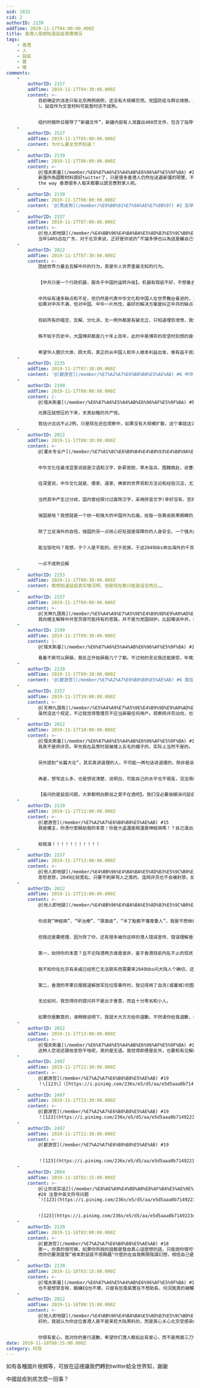 ```yaml
---
aid: 1832
cid: 2
authorID: 2139
addTime: 2019-11-17T04:00:00.000Z
title: 香港人很想知道鼠疫真實情況
tags:
    - 香港
    - 人
    - 鼠疫
    - 實
    - 情
comments:
    -
        authorID: 2157
        addTime: 2019-11-17T04:30:00.000Z
        content: >-
            目前确定的消息只有北京两例病例，还没有大规模恐慌。党国防疫与舆论维稳，二者孰先，我个人由于SARS和禽流感的经历，持怀疑态度。但是，确实尚不能排除确实是偶发个例的可能性，目前仅有的新闻报导，均来自轮系媒体，如新唐人（[https://www.ntdtv.com/gb/2019/11/15/a102708066.html](https://www.ntdtv.com/gb/2019/11/15/a102708066.html)
            ）。鼠疫作为文宣材料可能暂时还不成熟。


            纽约时报昨日报导了“新疆文件”，新疆内部有人泄露出400页文件，包含了指导性文件，反映了对新疆人的镇压策略，**尤其是如何用谎言应对家人或记者**。这是个重磅新闻，火已经烧起来，香港人搭便车更有效率，把CCP治下香港未来与新疆现状联系、把港共政府、北京政府发言同新疆“发言指导”材料联系。
    -
        authorID: 2527
        addTime: 2019-11-17T05:00:00.000Z
        content: 为什么要全世界知道？
    -
        authorID: 2139
        addTime: 2019-11-17T06:00:00.000Z
        content: >-
            @[懦夫斯基](/member/%E6%87%A6%E5%A4%AB%E6%96%AF%E5%9F%BA) #1
            新彊作為國際材料很好twitter了，只是很多香港人仍然在逃避新彊的現實，不論多慘也以為這是離自己很遙遠的事情。而鼠疫就是大家都怕死，尤其經歷了SARS的陰霾，就會比較擔心又再隱瞞疫情，自己會不會染病才切膚，別人在受苦就理不了，By
            the way 香港很多人每天都要以謊言應對家人呢。
    -
        authorID: 2139
        addTime: 2019-11-17T06:00:00.000Z
        content: '@[黑皮狗](/member/%E9%BB%91%E7%9A%AE%E7%8B%97) #2 及早預防疫情散播到全球吧'
    -
        authorID: 2157
        addTime: 2019-11-17T07:00:00.000Z
        content: >-
            @[他人即地獄](/member/%E4%BB%96%E4%BA%BA%E5%8D%B3%E5%9C%B0%E7%8D%84) #3
            当年SARS远在广东，对于北京来说，正好是你说的“不論多慘也以為這是離自己很遙遠的事情”，遥远地方的人命与舆论维稳之间，北京很容易就选了粉饰太平。这一次鼠疫在北京先爆出来，反而可以少恐慌一点。舆论维稳肯定不会放松，但同时，北京那些权贵也怕死，危险就在他们身边时，他们会积极防疫，倒有可能用权力“过度”反应，出现逼迫医院超量消毒、超量隔离等现象。
    -
        authorID: 2022
        addTime: 2019-11-17T07:30:00.000Z
        content: >-
            团结世界力量去瓦解中共的行为，真是华人世界里最无知的行为。


            【中共只是一个行政机器，服务于中国的运转升级】。机器有瑕疵不好，不想着去优化机器，反而想着联合外部的其他机器，砸烂自家机器，这是什么道理？何况这种中美博弈的攻坚时期。


            中共纵有诸多缺点和不足，但仍然是代表中华文化和中国人在世界舞台奋进的，大方向可谓毋庸置疑。
            如果对中共不满，但对中国、中华一片热忱，最好的解决方案是纠正中共的缺点不足，让这个行政机器日趋完善，更好得服务中国。


            目前所有的唱空、瓦解、分化派，无一例外都是有破无立，只知道埋怨泄愤，我们就假设明天中共就垮了，习近平也下台了，中国的'民主斗士'也如愿了，就请问下一步怎么办？


            殊不知于历史中，大国博弈都是几十年上百年，此时中美博弈的攻坚时刻想的是勾结外媒摸黑唱空中共，却无异于直接损害中国，一个跟头翻不好，积贫积弱再重来，又是错失一个百年。


            希望华人圈识大体、顾大局，真正的从中国人和华人根本利益出发，做有益于民族和国家的事。
    -
        authorID: 2235
        addTime: 2019-11-17T07:30:00.000Z
        content: '@[碧游宫](/member/%E7%A2%A7%E6%B8%B8%E5%AE%AB) #6 中华文化是啥？强国是啥？能当饭吃吗？'
    -
        authorID: 2199
        addTime: 2019-11-17T08:00:00.000Z
        content: |-
            @[懦夫斯基](/member/%E6%87%A6%E5%A4%AB%E6%96%AF%E5%9F%BA) #5

            光靠压就想压的下来，天真幼稚的共产党。

            我估计远远不止2例，只是现在还在观察中，如果没有大规模扩散，这个事就这么瞒过去算了。一旦大规模扩散瞒不下去。呵呵。
    -
        authorID: 2022
        addTime: 2019-11-17T08:30:00.000Z
        content: >-
            @[灌水专业户](/member/%E7%81%8C%E6%B0%B4%E4%B8%93%E4%B8%9A%E6%88%B7) #7


            中华文化往最浅显里说就是汉语和汉字，卧薪尝胆、草木皆兵、围魏救赵、说曹操曹操到，等等海量的历史故事，已经融入大家的口语表达，以至于有时候我们说话都没意识到自己在引用千年以前的历史故事。这一点汉语在世界上独树一帜，值得咱们华人骄傲。


            往深里说，中华文化就是、儒家、道家、佛家的世界观和方法论和经验沉淀，尤其是实用主义和以人为本的结合，才能有限不与展开。总体来说，中华文化就是我们曾经从那里来，终将我们也归于那里去的，这么一个东西。


            当然其中产生过分歧，国内曾经探讨过废除汉字，采用拼音文字(幸好没有，否则就如韩国一样割裂了历史，现代人看不懂祖先的历史文字)。国外也有ABC等抛弃了自身的文化属性，全身心投入西方文明体系，国家的话，也如新加坡。但有一点，说的都是好听的，你全身心投入，人家行动上也也未必全心接纳，我相信没有多少英美欧人会认为ABC或新加坡人是西方人。人家要的只是你追随他的意识形态，企图洗心革面融入其中，那抱歉，回去你的ABC圈子自己玩。


            强国是啥？我想就是一个统一和强大的中国作为后盾，给每一张黄皮肤黑眼睛的人自由穿梭世界各处的自信。不管你是中国籍还是外国籍，一个强大的中国就是你自信的底气。否则你入了美国籍，也是下等人(抱歉我真的不信人人平等，即使在民主的美国)。


            除了立足海外的自信，强国的另一点核心好处就是保障你的人身安全。一个强大的中国，普通人去印尼旅游，印尼人也不会打杀你，一个贫弱的中国，即便你是当地华人巨富，也是说屠杀就屠杀了。【个人的权益失去母国民族国家的庇护堪称弱不禁风】，也如二战时期的犹太人。


            能当饭吃吗？我想，于个人是不能的。但于民族，于这2049bbs奔出海外的千百万华人的一张黄皮肤的脸，1保的是生命，2保的是尊严。至于吃饭，那是个人奋斗该进一步解决的问题。


            一点不成熟见解
    -
        authorID: 2153
        addTime: 2019-11-17T08:30:00.000Z
        content: 都想知道鼠疫真实情况啊，但是现在都只能是谣言而已……
    -
        authorID: 2157
        addTime: 2019-11-17T09:00:00.000Z
        content: >-
            @[天神九頭鳥](/member/%E5%A4%A9%E7%A5%9E%E4%B9%9D%E9%A0%AD%E9%B3%A5) #8
            我向楼主解释中共官员很可能持有的思路，并不是为党国辩护。比起嘲讽中共，搞清楚他们如何思考、如何行事，可能对自己更有用。例如现在这位碧游宫突然进来，用网评员常用的长篇大论转移注意力，企图歪楼，反而让我的估计向悲观的方向偏移了一些。另外，分析判断和主观希望也不一定一致嘛，我还希望自己明天就中头彩呢。
    -
        authorID: 2199
        addTime: 2019-11-17T09:30:00.000Z
        content: |-
            @[懦夫斯基](/member/%E6%87%A6%E5%A4%AB%E6%96%AF%E5%9F%BA) #11

            看着不爽可以屏蔽，我反正开始屏蔽几个了都。不过他的言论我还能接受，毕竟没什么攻击性。也就是为共产党洗个地。
    -
        authorID: 2139
        addTime: 2019-11-17T09:30:00.000Z
        content: '@[碧游宫](/member/%E7%A2%A7%E6%B8%B8%E5%AE%AB) #6 我在問鼠疫啊，你不知道嗎？'
    -
        authorID: 2157
        addTime: 2019-11-17T10:00:00.000Z
        content: >-
            @[天神九頭鳥](/member/%E5%A4%A9%E7%A5%9E%E4%B9%9D%E9%A0%AD%E9%B3%A5) #12
            虽然没这个规定，不过我觉得管理员不应当屏蔽任何用户。观察网评员动向，也可以辅助判断时政风向 :)
    -
        authorID: 2022
        addTime: 2019-11-17T10:00:00.000Z
        content: >-
            @[懦夫斯基](/member/%E6%87%A6%E5%A4%AB%E6%96%AF%E5%9F%BA) #11
            我真不是网评员。早先我在品葱时就被楼上五毛的帽子的，实际上当然不是的。


            另外提到“长篇大论”，其实真讲道理的人，不可能一两句话讲道理的，除非是讽刺、段子等。


            再者，想写这么多，也是想说清楚、说明白，可能自己的水平也不很高，没法简明扼要一语道明自己，只好多说几句不生歧义。如果不是同文同种的同胞，我又何苦“长篇大论”费口舌呢？


            【虽问的是鼠疫问题，大家都明白醉翁之意不在酒吧】。我们没必要装糊涂问鼠疫则答鼠疫，不如直接谈谈各方见解，这样更有效率，我是这样想的。
    -
        authorID: 2139
        addTime: 2019-11-17T12:00:00.000Z
        content: >-
            @[碧游宫](/member/%E7%A2%A7%E6%B8%B8%E5%AE%AB) #15
            我是樓主，你憑什麼騎劫我的本意！你是大盗還是賊還是神經病嗎！？自己滾出去開post呀長篇大論！你看這十多個回覆沒多少個在談鼠疫呀，還不是因為你這個鼠輩在搞亂嗎！？止暴制亂呀你厚面皮還敢扮有文化？！什麼叫“我是這樣想的"自我中心澎漲就快點食藥吧及早治療，半丁點都不懂尊重人夠膽妄言斷言別人心意#!%@$%@^#&^_&(%_()


            給我滾！！！！！！！！！！！
    -
        authorID: 2157
        addTime: 2019-11-17T13:00:00.000Z
        content: >-
            @[他人即地獄](/member/%E4%BB%96%E4%BA%BA%E5%8D%B3%E5%9C%B0%E7%8D%84) #16
            息怒息怒，2049比较宽松，只要不刷屏骂人之类的，连网评员也不会被封禁。如果你想要论坛完全禁止此类发言，恐怕隔壁品葱是个更合适的去处。当然，你也可以选择把此君加入你的黑名单。
    -
        authorID: 2022
        addTime: 2019-11-17T13:00:00.000Z
        content: >-
            @[他人即地獄](/member/%E4%BB%96%E4%BA%BA%E5%8D%B3%E5%9C%B0%E7%8D%84) #16


            你说我“神經病”、“早治療”、“厚面皮”，“半丁點都不懂尊重人”，我是不想继续搭理你的。


            但我还是要搭理，因为除了你，还有很多被你这样的港人错误宣传、错误理解香港事件的网友被你们带歪了。


            第一，劫持你的本意？且不论陆港两方谁是谁非，鉴于香港目前内乱不止的现状，长臂操心的原标题：『香港人很想知道鼠疫真實情況』。


            我不知你在北京有亲戚已经死亡无法联系而需要来2049bbs问大陆人个确切，还是说北京没有亲戚来打探大陆的情报。或者两者都是不是，你根本对鼠疫不感兴趣，只是单纯得希望大陆人关注负面新闻以此挑拨群众和政府关系。


            第二，香港的苹果日报报道解放军捡垃圾事件时，我记得用了血洗(或屠城)的图片配文。人家穿的是T恤衫，而你们港青那边拿的是砖头、汽油、和弓箭，港陆两边是谁在劫持本意？


            无论如何，我觉得你的提问并不是出于善意，而且十分卑劣和小人。


            如果你是歉意的，请稍微说明下，我就大大方方给你道歉。不然请你给我道歉，毕竟你人身攻击太厉害了我也很不舒服。
    -
        authorID: 2022
        addTime: 2019-11-17T13:00:00.000Z
        content: >-
            @[懦夫斯基](/member/%E6%87%A6%E5%A4%AB%E6%96%AF%E5%9F%BA) #17
            这种人您说还跟他息怒干啥呢，真的是无语。我觉得即便是反共，也要和有见解的反共人事论清楚、讲明白。这样的港人，典型就是借着问问题暗中使坏，线上不和则骂，线下不和则打的那批人。中共的经济快车也好，美国的民主政策也罢，都和这样的人没有半点关系。
    -
        authorID: 2497
        addTime: 2019-11-17T22:30:00.000Z
        content: >-
            @[碧游宫](/member/%E7%A2%A7%E6%B8%B8%E5%AE%AB) #19
            ！\[123\]（[https://i.pinimg.com/236x/e5/d5/aa/e5d5aaa0b7149223dbd35da683635929.jpg）](https://i.pinimg.com/236x/e5/d5/aa/e5d5aaa0b7149223dbd35da683635929.jpg%EF%BC%89)
    -
        authorID: 2497
        addTime: 2019-11-17T22:30:00.000Z
        content: >-
            @[碧游宫](/member/%E7%A2%A7%E6%B8%B8%E5%AE%AB) #19
            ！[123](https://i.pinimg.com/236x/e5/d5/aa/e5d5aaa0b7149223dbd35da683635929.jpg)
    -
        authorID: 2497
        addTime: 2019-11-17T22:30:00.000Z
        content: >-
            @[碧游宫](/member/%E7%A2%A7%E6%B8%B8%E5%AE%AB) #19


            ！[123](https://i.pinimg.com/236x/e5/d5/aa/e5d5aaa0b7149223dbd35da683635929.jpg)
    -
        authorID: 2064
        addTime: 2019-11-18T02:15:00.000Z
        content: >-
            @[让你说实话2](/member/%E8%AE%A9%E4%BD%A0%E8%AF%B4%E5%AE%9E%E8%AF%9D2)
            #20 注意中英文符号问题
            `![123](https://i.pinimg.com/236x/e5/d5/aa/e5d5aaa0b7149223dbd35da683635929.jpg)`


            ![123](https://i.pinimg.com/236x/e5/d5/aa/e5d5aaa0b7149223dbd35da683635929.jpg)
    -
        authorID: 2139
        addTime: 2019-11-18T03:00:00.000Z
        content: >-
            @[碧游宫](/member/%E7%A2%A7%E6%B8%B8%E5%AE%AB) #18
            第一，你真的很可憐，如果你所說的話都是發自真心這麼想的話，只能說你很可憐。第二，解放軍撿垃圾跟你扭曲了本帖的主題完全是兩碼子的事，這謬誤到底有多明顯，多說了也是在侮辱其他人的智慧。第三，我已說了擔心像SARS又再隱瞞疫情,
            而你仍要測度我“根本對鼠疫不感興趣"什麼的在自我無限陰謀幻想，相信自己是名偵探還會讀心術嗎？唉～無論身處何地，都是病向淺中醫啊。
    -
        authorID: 2139
        addTime: 2019-11-18T03:15:00.000Z
        content: >-
            @[懦夫斯基](/member/%E6%87%A6%E5%A4%AB%E6%96%AF%E5%9F%BA) #17
            也不是想禁言呀，鍛練EQ也不壞，只是有些風氣實在不想助長，何況我真的被觸怒了。
    -
        authorID: 2022
        addTime: 2019-11-18T08:15:00.000Z
        content: >-
            @[他人即地獄](/member/%E4%BB%96%E4%BA%BA%E5%8D%B3%E5%9C%B0%E7%8D%84) #24
            好的，我就认为你这位香港人是不是来挖大陆黑料的，而是真心关心北京受感染的病人。


            你很有爱心，我对你的善行道歉。希望你们港人都如此有爱心，而不是两面三刀借由疾病疫情搞政治新闻的小人。
date: 2019-11-18T08:15:00.000Z
category: 时政
---
```


如有各種圖片視頻等，可放在這𥚃讓我們轉到twitter給全世界知，謝謝

中國鼠疫到㡳怎麼一回事？
